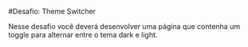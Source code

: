 #Desafio: Theme Switcher

Nesse desafio você deverá desenvolver uma página que contenha um toggle para alternar entre o tema dark e light.